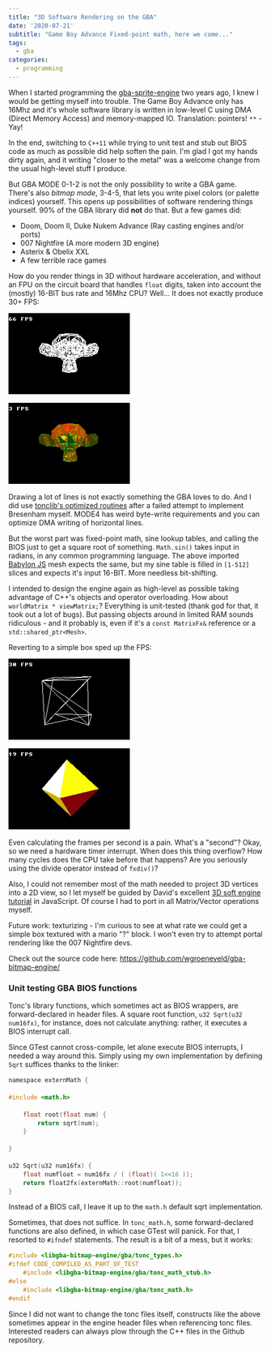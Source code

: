 ```yaml
---
title: "3D Software Rendering on the GBA"
date: '2020-07-21'
subtitle: "Game Boy Advance Fixed-point math, here we come..."
tags:
  - gba
categories:
  - programming
---
```


When I started programming the [gba-sprite-engine](https://github.com/wgroeneveld/gba-sprite-engine/) two years ago, I knew I would be getting myself into trouble. The Game Boy Advance only has 16Mhz and it's whole software library is written in low-level C using DMA (Direct Memory Access) and memory-mapped IO. Translation: pointers! `**` - Yay!

In the end, switching to `C++11` while trying to unit test and stub out BIOS code as much as possible did help soften the pain. I'm glad I got my hands dirty again, and it writing "closer to the metal" was a welcome change from the usual high-level stuff I produce. 

But GBA MODE 0-1-2 is not the only possibility to write a GBA game. There's also _bitmap mode_, 3-4-5, that lets you write pixel colors (or palette indices) yourself. This opens up possibilities of software rendering things yourself. 90% of the GBA library did **not** do that. But a few games did:

- Doom, Doom II, Duke Nukem Advance (Ray casting engines and/or ports)
- 007 Nightfire (A more modern 3D engine)
- Asterix & Obelix XXL
- A few terrible race games

How do you render things in 3D without hardware acceleration, and without an FPU on the circuit board that handles `float` digits, taken into account the (mostly) 16-BIT bus rate and 16Mhz CPU? Well... It does not exactly produce 30+ FPS:

![](https://github.com/wgroeneveld/gba-bitmap-engine/raw/master/img/monkey.gif?raw=true "Wireframing 507 vertices and 968 faces")

![octahedron](https://github.com/wgroeneveld/gba-bitmap-engine/raw/master/img/raster.gif?raw=true "Trying to rasterize the same thing")

Drawing a lot of lines is not exactly something the GBA loves to do. And I did use [tonclib's optimized routines](https://www.coranac.com/tonc/text/toc.htm) after a failed attempt to implement Bresenham myself. MODE4 has weird byte-write requirements and you can optimize DMA writing of horizontal lines. 

But the worst part was fixed-point math, sine lookup tables, and calling the BIOS just to get a square root of something. `Math.sin()` takes input in radians, in any common programming language. The above imported [Babylon JS](https://sandbox.babylonjs.com) mesh expects the same, but my sine table is filled in `[1-512]` slices and expects it's input 16-BIT. More needless bit-shifting. 

I intended to design the engine again as high-level as possible taking advantage of C++'s objects and operator overloading. How about `worldMatrix * viewMatrix;`? Everything is unit-tested (thank god for that, it took out a lot of bugs). But passing objects around in limited RAM sounds ridiculous - and it probably is, even if it's a `const MatrixFx&` reference or a `std::shared_ptr<Mesh>`. 

Reverting to a simple box sped up the FPS:

![](https://github.com/wgroeneveld/gba-bitmap-engine/raw/master/img/wired2.gif?raw=true "A BabylonJS-exported Box. (including a bug)")

![](https://github.com/wgroeneveld/gba-bitmap-engine/raw/master/img/octa.gif?raw=true "A rasterized octahedron, with back-face culling.")

Even calculating the frames per second is a pain. What's a "second"? Okay, so we need a hardware timer interrupt. When does this thing overflow? How many cycles does the CPU take before that happens? Are you seriously using the divide operator instead of `fxdiv()`?

Also, I could not remember most of the math needed to project 3D vertices into a 2D view, so I let myself be guided by David's excellent [3D soft engine tutorial](https://www.davrous.com/2013/06/13/tutorial-series-learning-how-to-write-a-3d-soft-engine-from-scratch-in-c-typescript-or-javascript/) in JavaScript. Of course I had to port in all Matrix/Vector operations myself.

Future work: texturizing - I'm curious to see at what rate we could get a simple box textured with a mario "?" block. I won't even try to attempt portal rendering like the 007 Nightfire devs. 

Check out the source code here: https://github.com/wgroeneveld/gba-bitmap-engine/

### Unit testing GBA BIOS functions

Tonc's library functions, which sometimes act as BIOS wrappers, are forward-declared in header files. A square root function, `u32 Sqrt(u32 num16fx)`, for instance, does not calculate anything: rather, it executes a BIOS interrupt call. 

Since GTest cannot cross-compile, let alone execute BIOS interrupts, I needed a way around this. Simply using my own implementation by defining `Sqrt` suffices thanks to the linker:

```c
namespace externMath {

#include <math.h>

    float root(float num) {
        return sqrt(num);
    }

}

u32 Sqrt(u32 num16fx) {
    float numfloat = num16fx / ( (float)( 1<<16 ));
    return float2fx(externMath::root(numfloat));
}
```

Instead of a BIOS call, I leave it up to the `math.h` default sqrt implementation.

Sometimes, that does not suffice. In `tonc_math.h`, some forward-declared functions are also defined, in which case GTest will panick. For that, I resorted to `#ifndef` statements. The result is a bit of a mess, but it works:

```c
#include <libgba-bitmap-engine/gba/tonc_types.h>
#ifdef CODE_COMPILED_AS_PART_OF_TEST
    #include <libgba-bitmap-engine/gba/tonc_math_stub.h>
#else
    #include <libgba-bitmap-engine/gba/tonc_math.h>
#endif
```

Since I did not want to change the tonc files itself, constructs like the above sometimes appear in the engine header files when referencing tonc files. Interested readers can always plow through the C++ files in the Github repository. 

